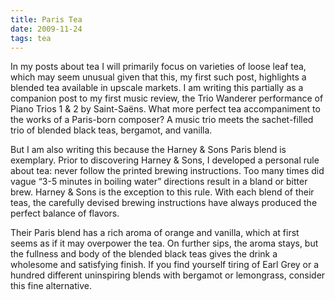 ```yaml
---
title: Paris Tea
date: 2009-11-24
tags: tea
---
```


In my posts about tea I will primarily focus on varieties of loose leaf tea,
which may seem unusual given that this, my first such post, highlights a blended
tea available in upscale markets. I am writing this partially as a companion
post to my first music review, the Trio Wanderer performance of Piano Trios 1 &
2 by Saint-Saëns. What more perfect tea accompaniment to the works of a
Paris-born composer? A music trio meets the sachet-filled trio of blended black
teas, bergamot, and vanilla.

But I am also writing this because the Harney & Sons Paris blend is
exemplary. Prior to discovering Harney & Sons, I developed a personal rule about
tea: never follow the printed brewing instructions. Too many times did vague
“3-5 minutes in boiling water” directions result in a bland or bitter
brew. Harney & Sons is the exception to this rule. With each blend of their
teas, the carefully devised brewing instructions have always produced the
perfect balance of flavors.

Their Paris blend has a rich aroma of orange and vanilla, which at first seems
as if it may overpower the tea. On further sips, the aroma stays, but the
fullness and body of the blended black teas gives the drink a wholesome and
satisfying finish. If you find yourself tiring of Earl Grey or a hundred
different uninspiring blends with bergamot or lemongrass, consider this fine
alternative.
